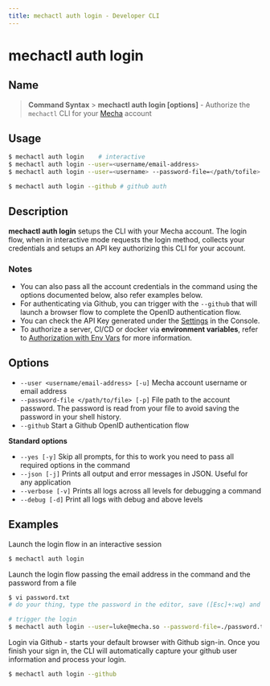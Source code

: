 ```yaml
---
title: mechactl auth login - Developer CLI
---
```


# mechactl auth login

## Name

> **Command Syntax** > **mechactl auth login [options]** - Authorize the `mechactl` CLI for your [Mecha](https://console.mecha.so/) account

## Usage

```bash
$ mechactl auth login    # interactive
$ mechactl auth login --user=<username/email-address>
$ mechactl auth login --user=<username> --password-file=</path/tofile>

$ mechactl auth login --github # github auth
```

## Description

**mechactl auth login** setups the CLI with your Mecha account. The login flow, when in interactive mode requests the login method, collects your credentials and setups an API key authorizing this CLI for your account.

### Notes

- You can also pass all the account credentials in the command using the options documented below, also refer examples below.
- For authenticating via Github, you can trigger with the `--github` that will launch a browser flow to complete the OpenID authentication flow.
- You can check the API Key generated under the [Settings](https://console.mecha.so/settings/api-keys) in the Console.
- To authorize a server, CI/CD or docker via **environment variables**, refer to [Authorization with Env Vars](/developer-cli/authorization/#environment-variables) for more information.

## Options

- `--user <username/email-address> [-u]` Mecha account username or email address
- `--password-file </path/to/file> [-p]` File path to the account password. The password is read from your file to avoid saving the password in your shell history.
- `--github` Start a Github OpenID authentication flow

**Standard options**

- `--yes [-y]` Skip all prompts, for this to work you need to pass all required options in the command
- `--json [-j]` Prints all output and error messages in JSON. Useful for any application
- `--verbose [-v]` Prints all logs across all levels for debugging a command
- `--debug [-d]` Print all logs with debug and above levels

## Examples

Launch the login flow in an interactive session

```bash
$ mechactl auth login
```

Launch the login flow passing the email address in the command and the password from a file

```bash
$ vi password.txt
# do your thing, type the password in the editor, save ([Esc]+:wq) and come back

# trigger the login
$ mechactl auth login --user=luke@mecha.so --password-file=./password.txt
```

Login via Github - starts your default browser with Github sign-in. Once you finish your sign in, the CLI will automatically capture your github user information and process your login.

```bash
$ mechactl auth login --github
```
